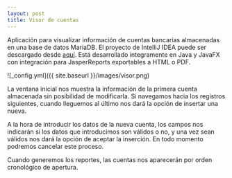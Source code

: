 ```yaml
---
layout: post
title: Visor de cuentas
---
```


Aplicación para visualizar información de cuentas bancarias almacenadas en una base de datos MariaDB. El proyecto de IntelliJ IDEA puede ser descargado desde [aquí](https://github.com/JoMaGaBa1/Portfolio/tree/main/Visor). Está desarrollado íntegramente en Java y JavaFX con integración para JasperReports exportables a HTML o PDF.

![_config.yml]({{ site.baseurl }}/images/visor.png)

La ventana inicial nos muestra la información de la primera cuenta almacenada sin posibilidad de modificarla. Si navegamos hacia los registros siguientes, cuando lleguemos al último nos dará la opción de insertar una nueva.

A la hora de introducir los datos de la nueva cuenta, los campos nos indicarán si los datos que introducimos son válidos o no, y una vez sean válidos nos dará la opción de aceptar la inserción. En todo momento podremos cancelar este proceso.

Cuando generemos los reportes, las cuentas nos aparecerán por orden cronológico de apertura.
